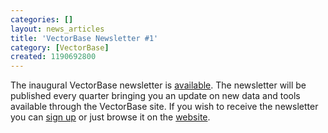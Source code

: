 ```yaml
---
categories: []
layout: news_articles
title: 'VectorBase Newsletter #1'
category: [VectorBase]
created: 1190692800
---
```

The inaugural VectorBase newsletter is <a href="/newsletters/issue-1">available</a>. The newsletter will be published every quarter bringing you an update on new data and tools available through the VectorBase site.
If you wish to receive the newsletter you can <a href=http://mail.vectorbase.org:/mailman/listinfo/newsletter>sign up</a> or just browse it on the <a href=/newsletters>website</a>.
